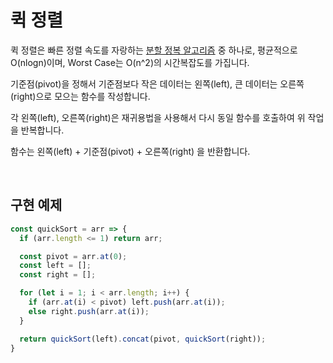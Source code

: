 # 퀵 정렬

퀵 정렬은 빠른 정렬 속도를 자랑하는 <U>분할 정복 알고리즘</U> 중 하나로, 평균적으로 O(nlogn)이며, Worst Case는 O(n^2)의 시간복잡도를 가집니다.

기준점(pivot)을 정해서 기준점보다 작은 데이터는 왼쪽(left), 큰 데이터는 오른쪽(right)으로 모으는 함수를 작성합니다.

각 왼쪽(left), 오른쪽(right)은 재귀용법을 사용해서 다시 동일 함수를 호출하여 위 작업을 반복합니다.

함수는 왼쪽(left) + 기준점(pivot) + 오른쪽(right) 을 반환합니다.

<br>

## 구현 예제

```javascript
const quickSort = arr => {
  if (arr.length <= 1) return arr;

  const pivot = arr.at(0);
  const left = [];
  const right = [];

  for (let i = 1; i < arr.length; i++) {
    if (arr.at(i) < pivot) left.push(arr.at(i));
    else right.push(arr.at(i));
  }

  return quickSort(left).concat(pivot, quickSort(right));
}
```